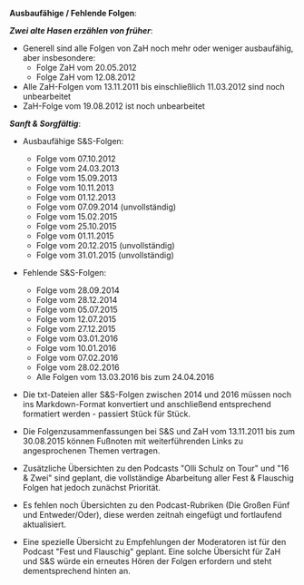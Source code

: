 **Ausbaufähige / Fehlende Folgen**:

***Zwei alte Hasen erzählen von früher***:
- Generell sind alle Folgen von ZaH noch mehr oder weniger ausbaufähig, aber insbesondere:
	- Folge ZaH vom 20.05.2012
	- Folge ZaH vom 12.08.2012
- Alle ZaH-Folgen vom 13.11.2011 bis einschließlich 11.03.2012 sind noch unbearbeitet
- ZaH-Folge vom 19.08.2012 ist noch unbearbeitet
  
***Sanft & Sorgfältig***:
- Ausbaufähige S&S-Folgen:
	- Folge vom 07.10.2012
	- Folge vom 24.03.2013
	- Folge vom 15.09.2013
	- Folge vom 10.11.2013
	- Folge vom 01.12.2013
	- Folge vom 07.09.2014 (unvollständig)
	- Folge vom 15.02.2015
	- Folge vom 25.10.2015
	- Folge vom 01.11.2015
	- Folge vom 20.12.2015 (unvollständig)
	- Folge vom 31.01.2015 (unvollständig)

- Fehlende S&S-Folgen:
	- Folge vom 28.09.2014
	- Folge vom 28.12.2014
	- Folge vom 05.07.2015
	- Folge vom 12.07.2015
	- Folge vom 27.12.2015
	- Folge vom 03.01.2016
	- Folge vom 10.01.2016
	- Folge vom 07.02.2016
	- Folge vom 28.02.2016
	- Alle Folgen vom 13.03.2016 bis zum 24.04.2016

- Die txt-Dateien aller S&S-Folgen zwischen 2014 und 2016 müssen noch ins Markdown-Format konvertiert und anschließend entsprechend formatiert werden - passiert Stück für Stück.
- Die Folgenzusammenfassungen bei S&S und ZaH vom 13.11.2011 bis zum 30.08.2015 können Fußnoten mit weiterführenden Links zu angesprochenen Themen vertragen.
- Zusätzliche Übersichten zu den Podcasts "Olli Schulz on Tour" und "16 & Zwei" sind geplant, die vollständige Abarbeitung aller Fest & Flauschig Folgen hat jedoch zunächst Priorität.
- Es fehlen noch Übersichten zu den Podcast-Rubriken (Die Großen Fünf und Entweder/Oder), diese werden zeitnah eingefügt und fortlaufend aktualisiert.
- Eine spezielle Übersicht zu Empfehlungen der Moderatoren ist für den Podcast "Fest und Flauschig" geplant. Eine solche Übersicht für ZaH und S&S würde ein erneutes Hören der Folgen erfordern und steht dementsprechend hinten an.
